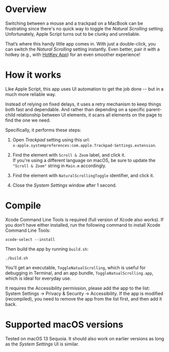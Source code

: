 # Overview

Switching between a mouse and a trackpad on a MacBook can be frustrating
since there's no quick way to toggle the *Natural Scrolling* setting.
Unfortunately, Apple Script turns out to be clunky and unreliable.

That’s where this handy little app comes in. With just a double-click,
you can switch the *Natural Scrolling* setting instantly. Even better,
pair it with a hotkey (e.g., with
[HotKey App](https://apps.apple.com/us/app/hotkey-app/id975890633))
for an even smoother experience!

# How it works

Like Apple Script, this app uses UI automation to get the job done --
but in a much more reliable way.

Instead of relying on fixed delays, it uses a retry mechanism to keep
things both fast and dependable. And rather than depending on a specific
parent-child relationship between UI elements, it scans all elements on
the page to find the one we need.

Specifically, it performs these steps:

1. Open *Trackpad* setting using this url: \
   `x-apple.systempreferences:com.apple.Trackpad-Settings.extension`.

2. Find the element with `Scroll & Zoom` label, and click it. \
   If you're using a different language on macOS, be sure to update the
   `"Scroll & Zoom"` string in `Main.m` accordingly.

3. Find the element with `NaturalScrollingToggle` identifier, and click
   it.

4. Close the *System Settings* window after 1 second.

# Compile

Xcode Command Line Tools is required (full version of Xcode also works).
If you don’t have either installed, run the following command to install
Xcode Command Line Tools:

```
xcode-select --install
```

Then build the app by running `build.sh`:

```
./build.sh
```

You'll get an executable, `ToggleNatualScrolling`, which is useful for
debugging in Terminal, and an app bundle, `ToggleNatualScrolling.app`,
which is ideal for everyday use.

It requires the Accessibility permission, please add the app to the list:
System Settings -> Privacy & Security -> Accessibility. If the app is
modified (recompiled), you need to remove the app from the list first,
and then add it back.

# Supported macOS versions

Tested on macOS 13 Sequoia. It should also work on earlier versions as
long as the *System Settings* UI is similar.
